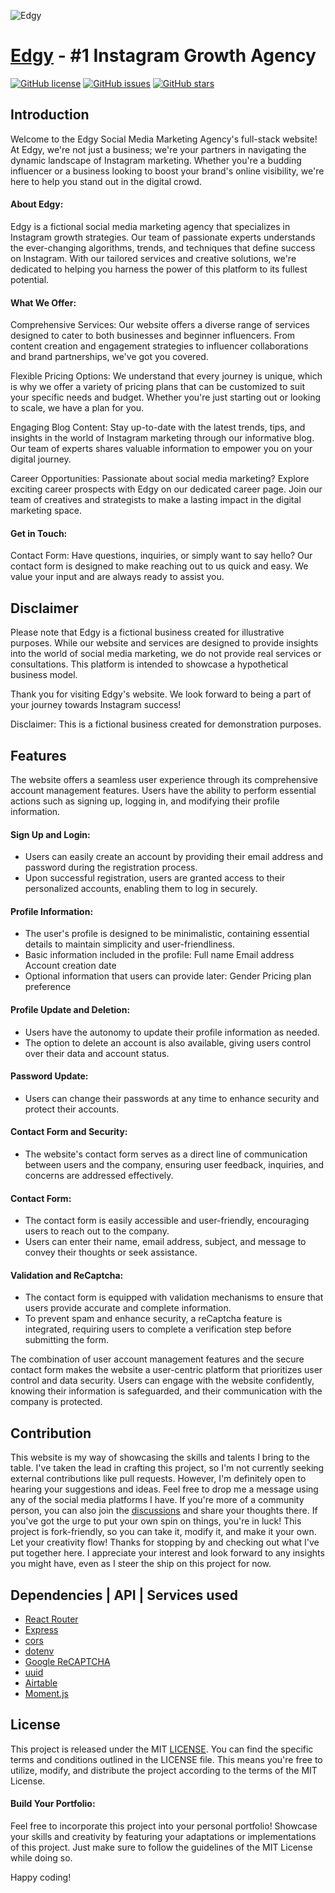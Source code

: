![Edgy](https://github.com/catherineisonline/edgy/blob/main/public/project-preview.png?raw=true)

# [Edgy](https://edgy-media.vercel.app/) - #1 Instagram Growth Agency

[![GitHub license](https://img.shields.io/github/license/catherineisonline/edgy)](https://github.com/catherineisonline/edgy/blob/main/LICENSE)
[![GitHub issues](https://img.shields.io/github/issues/catherineisonline/edgy)](https://github.com/catherineisonline/edgy/issues)
[![GitHub stars](https://img.shields.io/github/stars/catherineisonline/edgy)](https://github.com/catherineisonline/edgy/stargazers)

## Introduction <a id="introduction"></a>

Welcome to the Edgy Social Media Marketing Agency's full-stack website! At Edgy, we're not just a business; we're your partners in navigating the dynamic landscape of Instagram marketing. Whether you're a budding influencer or a business looking to boost your brand's online visibility, we're here to help you stand out in the digital crowd.

#### About Edgy:

Edgy is a fictional social media marketing agency that specializes in Instagram growth strategies. Our team of passionate experts understands the ever-changing algorithms, trends, and techniques that define success on Instagram. With our tailored services and creative solutions, we're dedicated to helping you harness the power of this platform to its fullest potential.

#### What We Offer:

Comprehensive Services: Our website offers a diverse range of services designed to cater to both businesses and beginner influencers. From content creation and engagement strategies to influencer collaborations and brand partnerships, we've got you covered.

Flexible Pricing Options: We understand that every journey is unique, which is why we offer a variety of pricing plans that can be customized to suit your specific needs and budget. Whether you're just starting out or looking to scale, we have a plan for you.

Engaging Blog Content: Stay up-to-date with the latest trends, tips, and insights in the world of Instagram marketing through our informative blog. Our team of experts shares valuable information to empower you on your digital journey.

Career Opportunities: Passionate about social media marketing? Explore exciting career prospects with Edgy on our dedicated career page. Join our team of creatives and strategists to make a lasting impact in the digital marketing space.

#### Get in Touch:

Contact Form: Have questions, inquiries, or simply want to say hello? Our contact form is designed to make reaching out to us quick and easy. We value your input and are always ready to assist you.

## Disclaimer

Please note that Edgy is a fictional business created for illustrative purposes. While our website and services are designed to provide insights into the world of social media marketing, we do not provide real services or consultations. This platform is intended to showcase a hypothetical business model.

Thank you for visiting Edgy's website. We look forward to being a part of your journey towards Instagram success!

Disclaimer: This is a fictional business created for demonstration purposes.

## Features

The website offers a seamless user experience through its comprehensive account management features. Users have the ability to perform essential actions such as signing up, logging in, and modifying their profile information.

#### Sign Up and Login:

- Users can easily create an account by providing their email address and password during the registration process.
- Upon successful registration, users are granted access to their personalized accounts, enabling them to log in securely.

#### Profile Information:

- The user's profile is designed to be minimalistic, containing essential details to maintain simplicity and user-friendliness.
- Basic information included in the profile:
  Full name
  Email address
  Account creation date
- Optional information that users can provide later:
  Gender
  Pricing plan preference

#### Profile Update and Deletion:

- Users have the autonomy to update their profile information as needed.
- The option to delete an account is also available, giving users control over their data and account status.

#### Password Update:

- Users can change their passwords at any time to enhance security and protect their accounts.

#### Contact Form and Security:

- The website's contact form serves as a direct line of communication between users and the company, ensuring user feedback, inquiries, and concerns are addressed effectively.

#### Contact Form:

- The contact form is easily accessible and user-friendly, encouraging users to reach out to the company.
- Users can enter their name, email address, subject, and message to convey their thoughts or seek assistance.

#### Validation and ReCaptcha:

- The contact form is equipped with validation mechanisms to ensure that users provide accurate and complete information.
- To prevent spam and enhance security, a reCaptcha feature is integrated, requiring users to complete a verification step before submitting the form.

The combination of user account management features and the secure contact form makes the website a user-centric platform that prioritizes user control and data security. Users can engage with the website confidently, knowing their information is safeguarded, and their communication with the company is protected.

## Contribution <a id="contributiion"></a>

This website is my way of showcasing the skills and talents I bring to the table. I've taken the lead in crafting this project, so I'm not currently seeking external contributions like pull requests.
However, I'm definitely open to hearing your suggestions and ideas. Feel free to drop me a message using any of the social media platforms I have. If you're more of a community person, you can also join the [discussions](https://github.com/catherineisonline/edgy/discussions) and share your thoughts there.
If you've got the urge to put your own spin on things, you're in luck! This project is fork-friendly, so you can take it, modify it, and make it your own. Let your creativity flow!
Thanks for stopping by and checking out what I've put together here. I appreciate your interest and look forward to any insights you might have, even as I steer the ship on this project for now.

## Dependencies | API | Services used <a id="dependencies"></a>

- [React Router](https://www.npmjs.com/package/react-router-dom)
- [Express](https://www.npmjs.com/package/express)
- [cors](https://www.npmjs.com/package/cors)
- [dotenv](https://www.npmjs.com/package/dotenv)
- [Google ReCAPTCHA](https://www.google.com/recaptcha/about/)
- [uuid](https://www.npmjs.com/package/uuid)
- [Airtable](https://www.npmjs.com/package/airtable)
- [Moment.js](https://www.npmjs.com/package/moment)

## License <a id="license"></a>

This project is released under the MIT [LICENSE](https://github.com/catherineisonline/edgy/blob/main/LICENSE). You can find the specific terms and conditions outlined in the LICENSE file. This means you're free to utilize, modify, and distribute the project according to the terms of the MIT License.

#### Build Your Portfolio:

Feel free to incorporate this project into your personal portfolio! Showcase your skills and creativity by featuring your adaptations or implementations of this project. Just make sure to follow the guidelines of the MIT License while doing so.

Happy coding!
